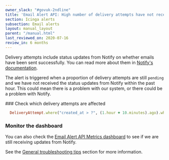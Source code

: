 ```yaml
---
owner_slack: "#govuk-2ndline"
title: 'Email Alert API: High number of delivery attempts have not received status updates'
section: Icinga alerts
subsection: Email alerts
layout: manual_layout
parent: "/manual.html"
last_reviewed_on: 2020-07-16
review_in: 6 months
---
```


Delivery attempts include status updates from Notify on whether emails have been
sent successfully. You can read more about them in [Notify's documentation][notify-documentation].

The alert is triggered when a proportion of delivery attempts are still `pending`
and we have not received the status updates from Notify within the past hour.
This could mean there is a problem with our system, or there could be a problem
with Notify.

### Check which delivery attempts are affected

```ruby
  DeliveryAttempt.where("created_at > ?", (1.hour + 10.minutes).ago).where(status: 0)
```

### Monitor the dashboard

You can also check the [Email Alert API Metrics dashboard][dashboard] to see if
we are still receiving updates from Notify.

See the [General troubleshooting tips][troubleshooting] section for more information.

[notify-documentation]: https://docs.notifications.service.gov.uk/ruby.html#status-text-and-email
[dashboard]: https://grafana.staging.govuk.digital/dashboard/file/email_alert_api.json?refresh=10s&orgId=1
[troubleshooting]: /manual/email-troubleshooting.html
[sidekiq]: /manual/sidekiq.html#sidekiq-web
